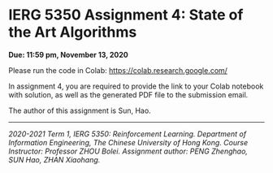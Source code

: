 # IERG 5350 Assignment 4: State of the Art Algorithms



**Due: 11:59 pm, November 13, 2020**



Please run the code in Colab: https://colab.research.google.com/ 

In assignment 4, you are required to provide the link to your Colab notebook with solution, as well as the generated PDF file to the submission email.

The author of this assignment is Sun, Hao.






------

*2020-2021 Term 1, IERG 5350: Reinforcement Learning. Department of Information Engineering, The Chinese University of Hong Kong. Course Instructor: Professor ZHOU Bolei. Assignment author: PENG Zhenghao, SUN Hao, ZHAN Xiaohang.*

